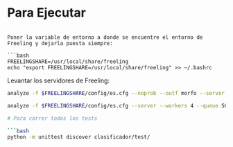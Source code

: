 # Para Ejecutar
```
    
Poner la variable de entorno a donde se encuentre el entorno de Freeling y dejarla puesta siempre:

```bash
FREELINGSHARE=/usr/local/share/freeling
echo "export FREELINGSHARE=/usr/local/share/freeling" >> ~/.bashrc
```

Levantar los servidores de Freeling:

```bash
analyze -f $FREELINGSHARE/config/es.cfg --noprob --outf morfo --server --workers 4 --queue 50 --port 11111 --flush
```

```bash
analyze -f $FREELINGSHARE/config/es.cfg --server --workers 4 --queue 50 --port 55555 --flush

# Para correr todos los tests

```bash
python -m unittest discover clasificador/test/
```
